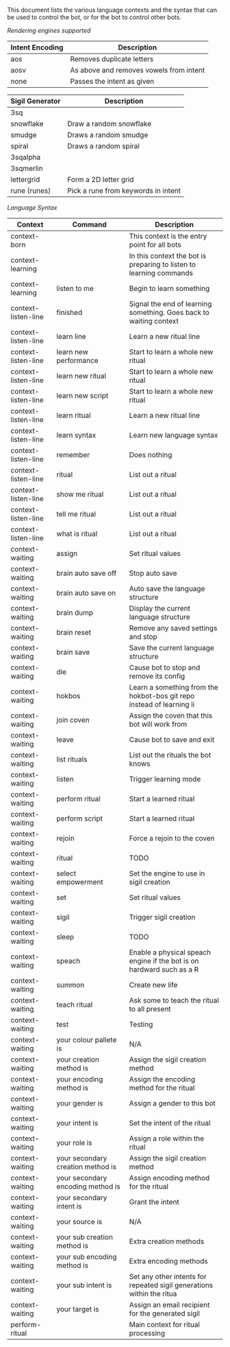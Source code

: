This document lists the various language contexts and the syntax that can be used to control the bot,
or for the bot to control other bots.

_Rendering engines supported_

|Intent Encoding|Description                              |
|---------------|-----------------------------------------|
|aos            |Removes duplicate letters                |
|aosv           |As above and removes vowels from intent  |
|none           |Passes the intent as given               |

|Sigil Generator|Description                              |
|---------------|-----------------------------------------|
|3sq            |                                         |
|snowflake      |Draw a random snowflake                  |
|smudge         |Draws a random smudge                    |
|spiral         |Draws a random spiral                    |
|3sqalpha       |                                         |
|3sqmerlin      |                                         |
|lettergrid     |Form a 2D letter grid                    |
|rune (runes)   |Pick a rune from keywords in intent      |
_Language Syntax_

|Context             |Command                                           |Description                                                           |
|--------------------|--------------------------------------------------|----------------------------------------------------------------------|
|context-born        |                                                  | This context is the entry point for all bots                         |
|context-learning    |                                                  | In this context the bot is preparing to listen to learning commands  |
|context-learning    | listen to me                                     | Begin to learn something                                             |
|context-listen-line | finished                                         | Signal the end of learning something. Goes back to waiting context   |
|context-listen-line | learn line                                       | Learn a new ritual line                                              |
|context-listen-line | learn new performance                            | Start to learn a whole new ritual                                    |
|context-listen-line | learn new ritual                                 | Start to learn a whole new ritual                                    |
|context-listen-line | learn new script                                 | Start to learn a whole new ritual                                    |
|context-listen-line | learn ritual                                     | Learn a new ritual line                                              |
|context-listen-line | learn syntax                                     | Learn new language syntax                                            |
|context-listen-line | remember                                         | Does nothing                                                         |
|context-listen-line | ritual                                           | List out a ritual                                                    |
|context-listen-line | show me ritual                                   | List out a ritual                                                    |
|context-listen-line | tell me ritual                                   | List out a ritual                                                    |
|context-listen-line | what is ritual                                   | List out a ritual                                                    |
|context-waiting     | assign                                           | Set ritual values                                                    |
|context-waiting     | brain auto save off                              | Stop auto save                                                       |
|context-waiting     | brain auto save on                               | Auto save the language structure                                     |
|context-waiting     | brain dump                                       | Display the current language structure                               |
|context-waiting     | brain reset                                      | Remove any saved settings and stop                                   |
|context-waiting     | brain save                                       | Save the current language structure                                  |
|context-waiting     | die                                              | Cause bot to stop and remove its config                              |
|context-waiting     | hokbos                                           | Learn a something from the hokbot-bos git repo instead of learning li|
|context-waiting     | join coven                                       | Assign the coven that this bot will work from                        |
|context-waiting     | leave                                            | Cause bot to save and exit                                           |
|context-waiting     | list rituals                                     | List out the rituals the bot knows                                   |
|context-waiting     | listen                                           | Trigger learning mode                                                |
|context-waiting     | perform ritual                                   | Start a learned ritual                                               |
|context-waiting     | perform script                                   | Start a learned ritual                                               |
|context-waiting     | rejoin                                           | Force a rejoin to the coven                                          |
|context-waiting     | ritual                                           | TODO                                                                 |
|context-waiting     | select empowerment                               | Set the engine to use in sigil creation                              |
|context-waiting     | set                                              | Set ritual values                                                    |
|context-waiting     | sigil                                            | Trigger sigil creation                                               |
|context-waiting     | sleep                                            | TODO                                                                 |
|context-waiting     | speach                                           | Enable a physical speach engine if the bot is on hardward such as a R|
|context-waiting     | summon                                           | Create new life                                                      |
|context-waiting     | teach ritual                                     | Ask some to teach the ritual to all present                          |
|context-waiting     | test                                             | Testing                                                              |
|context-waiting     | your colour pallete is                           | N/A                                                                  |
|context-waiting     | your creation method is                          | Assign the sigil creation method                                     |
|context-waiting     | your encoding method is                          | Assign the encoding method for the ritual                            |
|context-waiting     | your gender is                                   | Assign a gender to this bot                                          |
|context-waiting     | your intent is                                   | Set the intent of the ritual                                         |
|context-waiting     | your role is                                     | Assign a role within the ritual                                      |
|context-waiting     | your secondary creation method is                | Assign the sigil creation method                                     |
|context-waiting     | your secondary encoding method is                | Assign encoding method for the ritual                                |
|context-waiting     | your secondary intent is                         | Grant the intent                                                     |
|context-waiting     | your source is                                   | N/A                                                                  |
|context-waiting     | your sub creation method is                      | Extra creation methods                                               |
|context-waiting     | your sub encoding method is                      | Extra encoding methods                                               |
|context-waiting     | your sub intent is                               | Set any other intents for repeated sigil generations within the ritua|
|context-waiting     | your target is                                   | Assign an email recipient for the generated sigil                    |
|perform-ritual      |                                                  | Main context for ritual processing                                   |